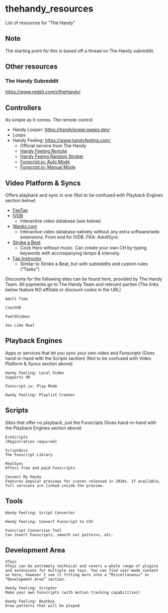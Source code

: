 # thehandy_resources
List of resources for "The Handy"

## Note
The starting point for this is based off a thread on The Handy subreddit.

## Other resources
### The Handy Subreddit
https://www.reddit.com/r/theHandy/

## Controllers

As simple as it comes. The remote control
- Handy Looper: https://handylooper.pages.dev/
- Loops 
- Handy Feeling: https://www.handyfeeling.com/
  - Official service from The Handy
  - [Handy Feeling Remote](https://www.handyfeeling.com/remote)
  - [Handy Feeing Random Stroker](https://www.handyfeeling.com/random)
  - [Funscript.io: Auto Mode](https://funscript.io/auto)
  - [Funscript.io: Manual Mode](https://funscript.io/manual)

## Video Platform & Syncs

Offers playback and sync in one
(Not to be confused with Playback Engines section below)
- [FapTap](https://faptap.net/)
- [IVDB](https://www.ivdb.io/#/videos)
  - Interactive video database (see below)
- [Wanks.com](https://wanks.com/)
  - Interactive video database natively without any extra software/web extensions. Front end for IVDB. FKA: AdultSync
- [Stroke a Beat](https://www.strokeabeat.com/)
  - Cock Hero without music. Can create your own CH by typing keywords with accompanying tempo & intensity.
- [Fap Instructor](https://fapinstructor.com/)
  - Similar to Stroke a Beat, but with subreddits and custom rules (“Tasks”)

Discounts for the following sites can be found here, provided by The Handy Team. All payments go to The Handy Team and relevant parties (The links below feature NO affiliate or discount codes in the URL)

    Adult Time

    CzechVR

    FeelXVideos

    Sex Like Real

## Playback Engines

Apps or services that let you sync your own video and Funscripts
(Goes hand-in-hand with the Scripts section)
(Not to be confused with Video Platform & Syncs section above)

    Handy Feeling: Local Video
    Supports VR

    Funscript.io: Play Mode

    Handy Feeling: Playlist Creator

## Scripts

Sites that offer no playback, just the Funscripts
(Goes hand-in-hand with the Playback Engines section above)

    EroScripts
    (Registration required)

    ScriptAxis
    The Funscript Library

    RealSync
    Offers free and paid Funscripts

    Connect My Handy
    Features popular previews for scenes released in 2010s. If available, full versions are linked inside the preview.

## Tools

    Handy Feeling: Script Convertor

    Handy Feeling: Convert Funscript to CSV

    Funscript Conversion Tool
    Can invert Funscripts, smooth out patterns, etc.

## Development Area

    XToys
    XToys can be extremely technical and covers a whole range of plugins and extensions for multiple sex toys. You can find user-made content on here, however I see it fitting more into a “Miscellaneous” or “Development Area” section.

    Handy Feeling: Scripter
    Make your own Funscripts (with motion tracking capabilities)

    Handy Feeling: Beatbox
    Draw patterns that will be played
